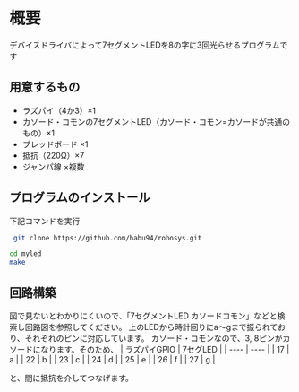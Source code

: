 # 概要
デバイスドライバによって7セグメントLEDを8の字に3回光らせるプログラムです

## 用意するもの
- ラズパイ（4か3）×1
- カソード・コモンの7セグメントLED（カソード・コモン=カソードが共通のもの）×1
- ブレッドボード ×1
- 抵抗（220Ω）×7
- ジャンパ線 ×複数

## プログラムのインストール
下記コマンドを実行
 ```bash
  git clone https://github.com/habu94/robosys.git
 ```
  ```bash
  cd myled
  make
  ```
## 回路構築
図で見ないとわかりにくいので、「7セグメントLED カソードコモン」などと検索し回路図を参照してください。
上のLEDから時計回りにa～gまで振られており、それぞれのピンに対応しています。
カソード・コモンなので、3, 8ピンがカソードになります。そのため、
|  ラズパイGPIO |  7セグLED  |
| ---- | ---- |
|  17  |  a  |
|  22  |  b  |
|  23  |  c  |
|  24  |  d  |
|  25  |  e  |
|  26  |  f  |
|  27  |  g  |

と、間に抵抗を介してつなげます。
